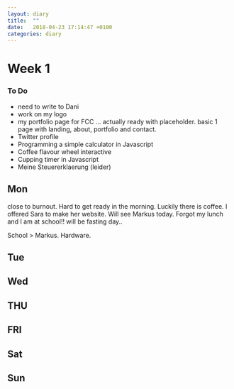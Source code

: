 ```yaml
---
layout: diary
title:  ""
date:   2018-04-23 17:14:47 +0100
categories: diary
---
```

# Week 1

### To Do
* need to write to Dani
* work on my logo
* my portfolio page for FCC  ... actually ready with placeholder. basic 1 page with landing, about, portfolio and contact.
* Twitter profile 
* Programming a simple calculator in Javascript 
* Coffee flavour wheel interactive
* Cupping timer in Javascript
* Meine Steuererklaerung (leider)

## Mon
close to burnout. Hard to get ready in the morning. Luckily there is coffee.
I offered Sara to make her website.
Will see Markus today. Forgot my lunch and I am at school!! will be fasting day..

School > Markus. Hardware. 

## Tue

## Wed

## THU


## FRI

## Sat

## Sun







